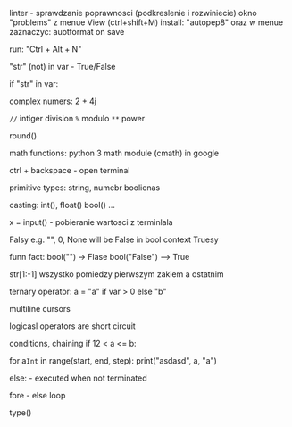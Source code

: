 linter - sprawdzanie poprawnosci (podkreslenie i rozwiniecie)
okno "problems" z menue View (ctrl+shift+M)
install: "autopep8" oraz w menue zaznaczyc: auotformat on save

run: "Ctrl  + Alt + N"

"str" (not) in var - True/False

if "str" in var:



complex numers: 2 + 4j


`//` intiger division
`%` modulo
`**` power


round()

math functions:
python 3 math module   (cmath) in google


ctrl + backspace - open terminal

primitive types: string, numebr boolienas


casting:
int(), float() bool() ...


x = input() - pobieranie wartosci z terminlala


Falsy  e.g. "", 0, None will be False in bool context
Truesy

funn fact:
bool("") -> Flase
bool("False") --> True

str[1:-1] wszystko pomiedzy pierwszym zakiem a ostatnim

ternary operator:
a = "a" if var > 0 else "b"


multiline cursors


logicasl operators are short circuit


conditions, chaining 
if 12 < a <= b:


for a`Int` in range(start, end, step):
	print("asdasd", a, "a")

else: - executed when not terminated

fore - else loop

type()
